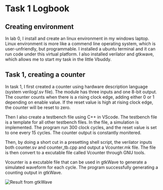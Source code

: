 # Task 1 Logbook

## Creating environment

In lab 0, I install and create an linux environment in my windows laptop. Linux environment is more like a commend line operating system, which is user-unfriendly, but programmable. I installed a ubuntu terminal and it can run code under this virtual platform. I also installed verilator and gtkwave, which allows me to start my task in the little Vbuddy.

## Task 1, creating a counter

In task 1, I first created a counter using hardware description language (system verilog/.sv file). The module has three inputs and one 8-bit output. The counter counts when there is a rising clock edge, adding either 0 or 1 depending on enable value. If the reset value is high at rising clock edge, the counter will be reset to zero.

Then I also create a testbench file using C++ in VScode. The testbench file is a template for all other testbench files. In the file, a simulation is implemented. The program run 300 clock cycles, and the reset value is set to one every 15 cycles. The counter output is constantly monitered.

Then, by doing a short cut in a presetting shell script, the verilator inputs both counter.sv and counter_tb.cpp and output a Vcounter.mk file. The file is then convert to a excutable file called Vcounter through GNU tools.

Vcounter is a excutable file that can be used in gtkWave to generate a simulated waveform for each cycle. The program successfully generating a counting output in gtkWave.

![Result from gtkWave](\images\gtkWave)
